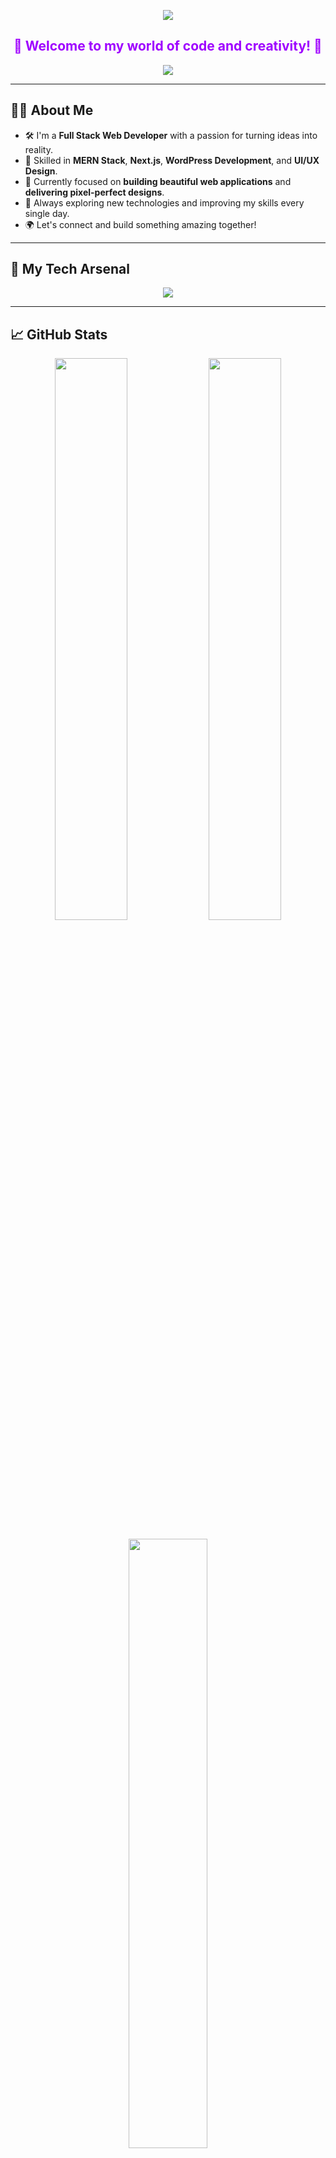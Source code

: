
<!-- Top header with purple wave -->
<p align="center">
  <img src="https://capsule-render.vercel.app/api?type=waving&color=9F00FF&height=200&section=header&text=Hi%20I'm%20Xian%20Saiful!&fontSize=40&fontColor=FFFFFF" />
</p>

<!-- Short intro section -->
<h2 align="center" style="color: #9F00FF;">🌟 Welcome to my world of code and creativity! 🌟</h2>

<p align="center">
  <img src="https://readme-typing-svg.demolab.com?font=Fira+Code&size=24&duration=3000&pause=1000&color=9F00FF&center=true&vCenter=true&width=500&height=50&lines=Web+Developer+Extraordinaire;MERN+Stack+Specialist;Next.js+Lover;WordPress+Customizer;Always+Learning+%26+Building!">
</p>

---

## 👨‍💻 About Me

- 🛠️ I'm a **Full Stack Web Developer** with a passion for turning ideas into reality.
- 💼 Skilled in **MERN Stack**, **Next.js**, **WordPress Development**, and **UI/UX Design**.
- 🎯 Currently focused on **building beautiful web applications** and **delivering pixel-perfect designs**.
- 🚀 Always exploring new technologies and improving my skills every single day.
- 🌍 Let's connect and build something amazing together!

---

## 🚀 My Tech Arsenal

<div align="center">
  <img src="https://skillicons.dev/icons?i=html,css,tailwind,js,ts,react,nextjs,nodejs,express,mongodb,mysql,wordpress,git,github,vscode,figma" />
</div>

---

## 📈 GitHub Stats

<div align="center">
  <img src="https://github-readme-stats.vercel.app/api?username=xiansaiful&show_icons=true&theme=react&title_color=9F00FF&icon_color=9F00FF&text_color=ffffff&bg_color=0D1117&hide_border=true" width="48%" />
  <img src="https://github-readme-streak-stats.herokuapp.com?user=xiansaiful&theme=react&hide_border=true&stroke=9F00FF&background=0D1117&ring=9F00FF&currStreakLabel=9F00FF" width="48%" />
</div>

<br>

<div align="center">
  <img src="https://github-readme-stats.vercel.app/api/top-langs/?username=xiansaiful&layout=compact&theme=react&title_color=9F00FF&text_color=ffffff&bg_color=0D1117&hide_border=true" width="50%" />
</div>

---

## 🧠 Currently Mastering

- 🔥 **Next.js 14 App Router & Server Actions**
- 📚 **Database Optimization with MongoDB Atlas**
- 🎨 **Advanced UI/UX Techniques (Figma to Code)**
- 🚀 **Building Headless CMS Projects with WordPress + Next.js**

---

## 📫 Connect With Me

<p align="center">
  <a href="mailto:hello@xiansaiful.com"><img src="https://img.shields.io/badge/Email-9F00FF?style=for-the-badge&logo=gmail&logoColor=white"/></a>
  <a href="https://linkedin.com/in/xiansaiful"><img src="https://img.shields.io/badge/LinkedIn-9F00FF?style=for-the-badge&logo=linkedin&logoColor=white"/></a>
  <a href="https://xiansaiful.com"><img src="https://img.shields.io/badge/Portfolio-9F00FF?style=for-the-badge&logo=google-chrome&logoColor=white"/></a>
</p>

---

## 🎯 My Goals for 2025

- 🚀 Launch 5+ Full-Stack Projects
- 📚 Write Tech Blogs and Tutorials
- 🤝 Collaborate with other developers
- 🌟 Inspire others with my work ethic and passion

---

## 🦄 Fun Fact

> "My favorite bug? The one that taught me something new. 🐛💡"

---



## 🌟 Client Reviews
<div align="center" style="overflow-x: auto; white-space: nowrap; padding: 20px;"> <table> <tr> <td style="min-width: 300px; background-color: #0D1117; border: 2px solid #9F00FF; border-radius: 10px; padding: 20px; margin: 10px;"> <h3 align="center" style="color: #9F00FF;">🚀 John Doe</h3> <p align="center" style="color: white;">"Xian's work is absolutely top-notch! He delivered my project ahead of schedule with incredible attention to detail. Highly recommended!"</p> </td> <td style="min-width: 300px; background-color: #0D1117; border: 2px solid #9F00FF; border-radius: 10px; padding: 20px; margin: 10px;"> <h3 align="center" style="color: #9F00FF;">✨ Jane Smith</h3> <p align="center" style="color: white;">"From concept to execution, Xian made the entire process seamless and professional. I can't wait to work with him again!"</p> </td> <td style="min-width: 300px; background-color: #0D1117; border: 2px solid #9F00FF; border-radius: 10px; padding: 20px; margin: 10px;"> <h3 align="center" style="color: #9F00FF;">🎯 Michael Brown</h3> <p align="center" style="color: white;">"Exceptional talent! Xian transformed our outdated website into a stunning, modern platform. Five stars!"</p> </td> <td style="min-width: 300px; background-color: #0D1117; border: 2px solid #9F00FF; border-radius: 10px; padding: 20px; margin: 10px;"> <h3 align="center" style="color: #9F00FF;">🌟 Emily Davis</h3> <p align="center" style="color: white;">"Working with Xian was a breeze! His communication and technical skills are unmatched. Highly recommend."</p> </td> </tr> </table> </div>



<p align="center">
  <img src="https://capsule-render.vercel.app/api?type=waving&color=9F00FF&height=120&section=footer"/>
</p>


